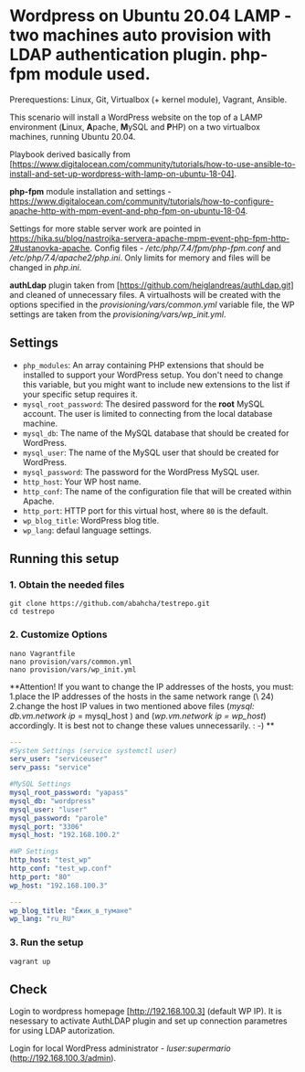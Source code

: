 # Wordpress on Ubuntu 20.04 LAMP - two machines auto provision with LDAP authentication plugin. php-fpm module used.

Prerequestions: Linux, Git, Virtualbox (+ kernel module), Vagrant, Ansible.

This scenario will install a WordPress website on the top of a LAMP environment (**L**inux, **A**pache, **M**ySQL and **P**HP) on a two virtualbox machines, running Ubuntu 20.04. 

Playbook derived basically from [https://www.digitalocean.com/community/tutorials/how-to-use-ansible-to-install-and-set-up-wordpress-with-lamp-on-ubuntu-18-04]. 

**php-fpm** module installation and settings - https://www.digitalocean.com/community/tutorials/how-to-configure-apache-http-with-mpm-event-and-php-fpm-on-ubuntu-18-04. 

Settings for more stable server work are pointed in https://hika.su/blog/nastrojka-servera-apache-mpm-event-php-fpm-http-2#ustanovka-apache. Config files - */etc/php/7.4/fpm/php-fpm.conf* and */etc/php/7.4/apache2/php.ini*. Only limits for memory and files will be changed in *php.ini*.


**authLdap** plugin taken from [https://github.com/heiglandreas/authLdap.git] and cleaned of unnecessary files. A virtualhosts will be created with the options specified in the *provisioning/vars/common.yml* variable file, the WP settings are taken from the *provisioning/vars/wp_init.yml*.

## Settings

- `php_modules`:  An array containing PHP extensions that should be installed to support your WordPress setup. You don't need to change this variable, but you might want to include new extensions to the list if your specific setup requires it.
- `mysql_root_password`: The desired password for the **root** MySQL account. The user is limited to connecting from the local database machine.
- `mysql_db`: The name of the MySQL database that should be created for WordPress.
- `mysql_user`: The name of the MySQL user that should be created for WordPress.
- `mysql_password`: The password for the WordPress MySQL user.
- `http_host`: Your WP host name.
- `http_conf`: The name of the configuration file that will be created within Apache.
- `http_port`: HTTP port for this virtual host, where `80` is the default. 
- `wp_blog_title`: WordPress blog title.
- `wp_lang`: defaul language settings.


## Running this setup

### 1. Obtain the needed files 
```shell
git clone https://github.com/abahcha/testrepo.git
cd testrepo
```

### 2. Customize Options

```shell
nano Vagrantfile
nano provision/vars/common.yml
nano provision/vars/wp_init.yml
```
**Attention! If you want to change the IP addresses of the hosts, you must:
1.place the IP addresses of the hosts in the same network range (\ 24)
2.change the host IP values in two mentioned above files (_mysql: db.vm.network ip_ = mysql_host ) and (_wp.vm.network ip = wp_host_) accordingly.
It is best not to change these values unnecessarily. : -) **

```yml
---
#System Settings (service systemctl user)
serv_user: "serviceuser"
serv_pass: "service"

#MySQL Settings
mysql_root_password: "yapass"
mysql_db: "wordpress"
mysql_user: "luser"
mysql_password: "parole"
mysql_port: "3306"
mysql_host: "192.168.100.2"

#WP Settings
http_host: "test_wp"
http_conf: "test_wp.conf"
http_port: "80"
wp_host: "192.168.100.3"
```

```yml
---
wp_blog_title: "Ёжик_в_тумане"
wp_lang: "ru_RU"
```

### 3. Run the setup

```shell 
vagrant up
```

## Check

Login to wordpress homepage [http://192.168.100.3] (default WP IP). It is nesessary to activate AuthLDAP plugin and set up connection parametres for using LDAP autorization.

Login for local WordPress administrator - _luser:supermario_ (http://192.168.100.3/admin).
